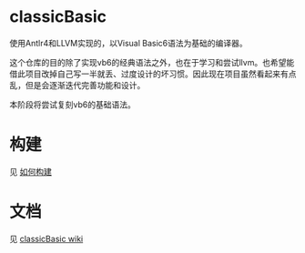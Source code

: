# classicBasic

使用Antlr4和LLVM实现的，以Visual Basic6语法为基础的编译器。

这个仓库的目的除了实现vb6的经典语法之外，也在于学习和尝试llvm。也希望能借此项目改掉自己写一半就丢、过度设计的坏习惯。因此现在项目虽然看起来有点乱，但是会逐渐迭代完善功能和设计。

本阶段将尝试复刻vb6的基础语法。

# 构建
见 [如何构建](wiki/HowToBuild)

# 文档
见 [classicBasic wiki](https://github.com/Yoorkin/classicBasic/wiki)

